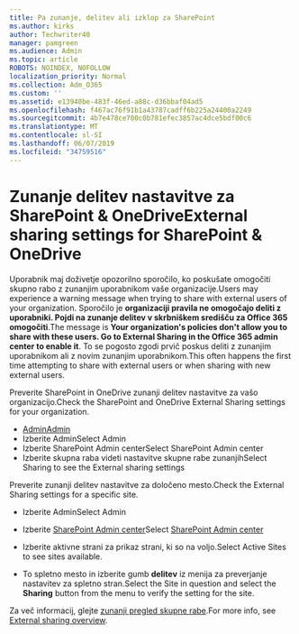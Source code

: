 ```yaml
---
title: Pa zunanje, delitev ali izklop za SharePoint
ms.author: kirks
author: Techwriter40
manager: pamgreen
ms.audience: Admin
ms.topic: article
ROBOTS: NOINDEX, NOFOLLOW
localization_priority: Normal
ms.collection: Adm_O365
ms.custom: ''
ms.assetid: e13940be-483f-46ed-a88c-d36bbaf04ad5
ms.openlocfilehash: f467ac76f91b1a43787cadff6b225a24400a2249
ms.sourcegitcommit: 4b7e478ce700c0b781efec3857ac4dce5bdf00c6
ms.translationtype: MT
ms.contentlocale: sl-SI
ms.lasthandoff: 06/07/2019
ms.locfileid: "34759516"
---
```

# <a name="external-sharing-settings-for-sharepoint--onedrive"></a><span data-ttu-id="93c44-102">Zunanje delitev nastavitve za SharePoint & OneDrive</span><span class="sxs-lookup"><span data-stu-id="93c44-102">External sharing settings for SharePoint & OneDrive</span></span>

<span data-ttu-id="93c44-103">Uporabnik maj doživetje opozorilno sporočilo, ko poskušate omogočiti skupno rabo z zunanjim uporabnikom vaše organizacije.</span><span class="sxs-lookup"><span data-stu-id="93c44-103">Users may experience a warning message when trying to share with external users of your organization.</span></span> <span data-ttu-id="93c44-104">Sporočilo je **organizaciji pravila ne omogočajo deliti z uporabniki. Pojdi na zunanje delitev v skrbniškem središču za Office 365 omogočiti**.</span><span class="sxs-lookup"><span data-stu-id="93c44-104">The message is **Your organization's policies don't allow you to share with these users. Go to External Sharing in the Office 365 admin center to enable it**.</span></span> <span data-ttu-id="93c44-105">To se pogosto zgodi prvič poskus deliti z zunanjim uporabnikom ali z novim zunanjim uporabnikom.</span><span class="sxs-lookup"><span data-stu-id="93c44-105">This often happens the first time attempting to share with external users or when sharing with new external users.</span></span>

<span data-ttu-id="93c44-106">Preverite SharePoint in OneDrive zunanji delitev nastavitve za vašo organizacijo.</span><span class="sxs-lookup"><span data-stu-id="93c44-106">Check the SharePoint and OneDrive External Sharing settings for your organization.</span></span>

- [<span data-ttu-id="93c44-107">Admin</span><span class="sxs-lookup"><span data-stu-id="93c44-107">Admin</span></span>](https://admin.microsoft.com/AdminPortal/Home#/homepage">https://admin.microsoft.com/)
- <span data-ttu-id="93c44-108">Izberite Admin</span><span class="sxs-lookup"><span data-stu-id="93c44-108">Select Admin</span></span>
- <span data-ttu-id="93c44-109">Izberite SharePoint Admin center</span><span class="sxs-lookup"><span data-stu-id="93c44-109">Select SharePoint Admin center</span></span>
- <span data-ttu-id="93c44-110">Izberite skupna raba videti nastavitve skupne rabe zunanjih</span><span class="sxs-lookup"><span data-stu-id="93c44-110">Select Sharing to see the External sharing settings</span></span>

<span data-ttu-id="93c44-111">Preverite zunanji delitev nastavitve za določeno mesto.</span><span class="sxs-lookup"><span data-stu-id="93c44-111">Check the External Sharing settings for a specific site.</span></span>

- <span data-ttu-id="93c44-112">Izberite Admin</span><span class="sxs-lookup"><span data-stu-id="93c44-112">Select Admin</span></span>

- <span data-ttu-id="93c44-113">Izberite [SharePoint Admin center](https://admin.microsoft.com/AdminPortal/Home#/homepage">https://admin.microsoft.com/)</span><span class="sxs-lookup"><span data-stu-id="93c44-113">Select [SharePoint Admin center](https://admin.microsoft.com/AdminPortal/Home#/homepage">https://admin.microsoft.com/)</span></span>

- <span data-ttu-id="93c44-114">Izberite aktivne strani za prikaz strani, ki so na voljo.</span><span class="sxs-lookup"><span data-stu-id="93c44-114">Select Active Sites to see sites available.</span></span>
- <span data-ttu-id="93c44-115">To spletno mesto in izberite gumb **delitev** iz menija za preverjanje nastavitev za spletno stran.</span><span class="sxs-lookup"><span data-stu-id="93c44-115">Select the Site in question and select the **Sharing** button from the menu to verify the setting for the site.</span></span>

<span data-ttu-id="93c44-116">Za več informacij, glejte [zunanji pregled skupne rabe](https://docs.microsoft.com/sharepoint/external-sharing-overview).</span><span class="sxs-lookup"><span data-stu-id="93c44-116">For more info, see [External sharing overview](https://docs.microsoft.com/sharepoint/external-sharing-overview).</span></span>